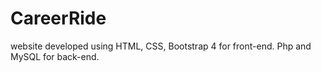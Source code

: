 # CareerRide
website developed using HTML, CSS, Bootstrap 4 for front-end. Php and MySQL for back-end.
